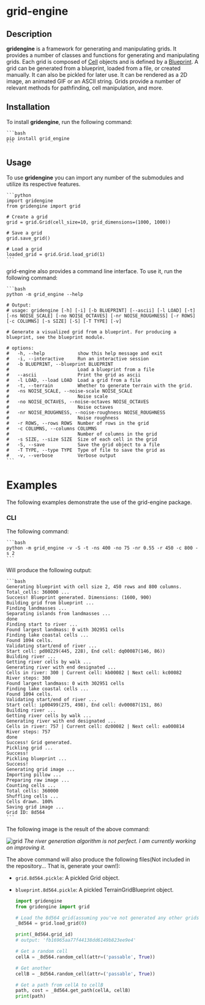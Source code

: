 # grid-engine

## Description

**gridengine** is a framework for generating and manipulating grids. It provides a number of classes and functions for generating and manipulating grids. Each grid is composed of [Cell](#Cell) objects and is defined by a [Blueprint](#Blueprint). A grid can be generated from a blueprint, loaded from a file, or created manually. It can also be pickled for later use. It can be rendered as a 2D image, an animated GIF or an ASCII string. Grids provide a number of relevant methods for pathfinding, cell manipulation, and more.

## Installation

To install **gridengine**, run the following command:

    ```bash
    pip install grid_engine
    ```

## Usage

To use **gridengine** you can import any number of the submodules and utilize its respective features.

    ```python
    import gridengine
    from gridengine import grid
    
    # Create a grid
    grid = grid.Grid(cell_size=10, grid_dimensions=(1000, 1000))
    
    # Save a grid
    grid.save_grid()
    
    # Load a grid
    loaded_grid = grid.Grid.load_grid(1)
    ```

grid-engine also provides a command line interface. To use it, run the following command:

    ```bash
    python -m grid_engine --help

    # Output:
    # usage: gridengine [-h] [-i] [-b BLUEPRINT] [--ascii] [-l LOAD] [-t] [-ns NOISE_SCALE] [-no NOISE_OCTAVES] [-nr NOISE_ROUGHNESS] [-r ROWS] [-c COLUMNS] [-s SIZE] [-S] [-T TYPE] [-v]

    # Generate a visualized grid from a blueprint. For producing a blueprint, see the blueprint module.

    # options:
    #   -h, --help            show this help message and exit
    #   -i, --interactive     Run an interactive session
    #   -b BLUEPRINT, --blueprint BLUEPRINT
    #                         Load a blueprint from a file
    #   --ascii               Print the grid as ascii
    #   -l LOAD, --load LOAD  Load a grid from a file
    #   -t, --terrain         Whether to generate terrain with the grid.
    #   -ns NOISE_SCALE, --noise-scale NOISE_SCALE
    #                         Noise scale
    #   -no NOISE_OCTAVES, --noise-octaves NOISE_OCTAVES
    #                         Noise octaves
    #   -nr NOISE_ROUGHNESS, --noise-roughness NOISE_ROUGHNESS
    #                         Noise roughness
    #   -r ROWS, --rows ROWS  Number of rows in the grid
    #   -c COLUMNS, --columns COLUMNS
    #                         Number of columns in the grid
    #   -s SIZE, --size SIZE  Size of each cell in the grid
    #   -S, --save            Save the grid object to a file
    #   -T TYPE, --type TYPE  Type of file to save the grid as
    #   -v, --verbose         Verbose output
    ```

# Examples

The following examples demonstrate the use of the grid-engine package.

### CLI

The following command:

    ```bash
    python -m grid_engine -v -S -t -ns 400 -no 75 -nr 0.55 -r 450 -c 800 -s 2
    ```

Will produce the following output:

    ```bash
    Generating blueprint with cell size 2, 450 rows and 800 columns. Total_cells: 360000 ...
    Success! Blueprint generated. Dimensions: (1600, 900)
    Building grid from blueprint ...
    Finding landmasses ...
    Separating islands from landmasses ...
    done
    Finding start to river ...
    Found largest landmass: 0 with 302951 cells
    Finding lake coastal cells ...
    Found 1094 cells.
    Validating start/end of river ...
    Start cell: pd00229(445, 228), End cell: dq00087(146, 86))
    Building river ...
    Getting river cells by walk ...
    Generating river with end designated ...
    Cells in river: 300 | Current cell: kb00082 | Next cell: kc00082
    River steps: 300
    Found largest landmass: 0 with 302951 cells
    Finding lake coastal cells ...
    Found 1094 cells.
    Validating start/end of river ...
    Start cell: ip00499(275, 498), End cell: dv00087(151, 86)
    Building river ...
    Getting river cells by walk ...
    Generating river with end designated ...
    Cells in river: 757 | Current cell: dz00082 | Next cell: ea000814
    River steps: 757
    done
    Success! Grid generated.
    Pickling grid ...
    Success!
    Pickling blueprint ...
    Success!
    Generating grid image ...
    Importing pillow ...
    Preparing raw image ...
    Counting cells ...
    Total cells: 360000
    Shuffling cells ...
    Cells drawn. 100%
    Saving grid image ...
    Grid ID: 8d564
    ```

The following image is the result of the above command:

![grid](grid_engine/_saves/8d564/grid.png)
*The river generation algorithm is not perfect. I am currently working on improving it.*

The above command will also produce the following files(Not included in the repository... That is, generate your own!):

* `grid.8d564.pickle`: A pickled Grid object.
* `blueprint.8d564.pickle`: A pickled TerrainGridBlueprint object.

    ```python
    import gridengine
    from gridengine import grid

    # Load the 8d564 grid(assuming you've not generated any other grids)
    _8d564 = grid.load_grid(0)

    print(_8d564.grid_id)
    # output: 'fb16965aa77f44138dd6149b823ee9e4'

    # Get a random cell
    cellA = _8d564.random_cell(attr=('passable', True))

    # Get another
    cellB = _8d564.random_cell(attr=('passable', True))

    # Get a path from cellA to cellB
    path, cost = _8d564.get_path(cellA, cellB)
    print(path)
    ```
